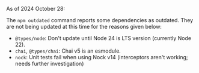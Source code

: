 As of 2024 October 28:

The `npm outdated` command reports some dependencies as outdated. They are not being updated at this time for the reasons given below:

- `@types/node`: Don't update until Node 24 is LTS version (currently Node 22).
- `chai`, `@types/chai`: Chai v5 is an esmodule.
- `nock`: Unit tests fail when using Nock v14 (interceptors aren't working; needs further investigation)